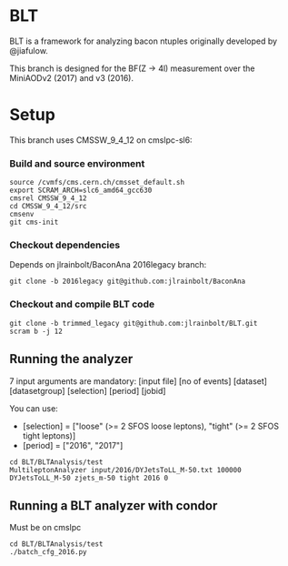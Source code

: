 BLT
===

BLT is a framework for analyzing bacon ntuples originally developed by @jiafulow.

This branch is designed for the BF(Z -> 4l) measurement over the MiniAODv2 (2017) and v3 (2016).

Setup
=====

This branch uses CMSSW_9_4_12 on cmslpc-sl6:

### Build and source environment

```
source /cvmfs/cms.cern.ch/cmsset_default.sh
export SCRAM_ARCH=slc6_amd64_gcc630
cmsrel CMSSW_9_4_12
cd CMSSW_9_4_12/src
cmsenv
git cms-init
```

### Checkout dependencies

Depends on jlrainbolt/BaconAna 2016legacy branch:

```
git clone -b 2016legacy git@github.com:jlrainbolt/BaconAna
```

### Checkout and compile BLT code

```
git clone -b trimmed_legacy git@github.com:jlrainbolt/BLT.git
scram b -j 12
```

## Running the analyzer

7 input arguments are mandatory: [input file] [no of events] [dataset] [datasetgroup] [selection] [period] [jobid]

You can use:
* [selection] = ["loose" (>= 2 SFOS loose leptons), "tight" (>= 2 SFOS tight leptons)]
* [period] = ["2016", "2017"]

```
cd BLT/BLTAnalysis/test
MultileptonAnalyzer input/2016/DYJetsToLL_M-50.txt 100000 DYJetsToLL_M-50 zjets_m-50 tight 2016 0
```

## Running a BLT analyzer with condor

Must be on cmslpc

```
cd BLT/BLTAnalysis/test
./batch_cfg_2016.py
```
